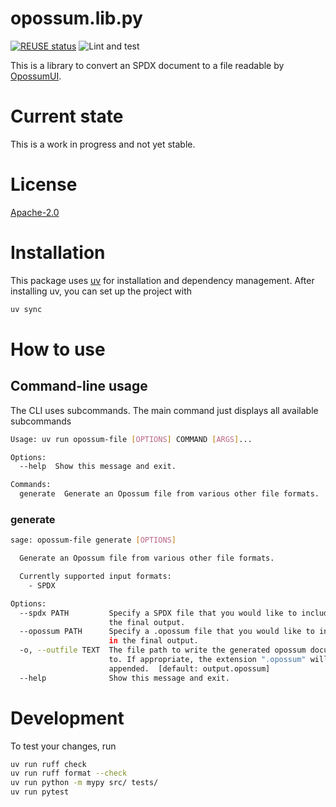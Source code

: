 <!--
SPDX-FileCopyrightText: TNG Technology Consulting GmbH <https://www.tngtech.com>

SPDX-License-Identifier: Apache-2.0
-->

# opossum.lib.py

[![REUSE status](https://api.reuse.software/badge/git.fsfe.org/reuse/api)](https://api.reuse.software/info/git.fsfe.org/reuse/api)
![Lint and test](https://github.com/opossum-tool/opossum.lib.py/actions/workflows/lint_and_run_tests.yml/badge.svg)

This is a library to convert an SPDX document to a file readable by [OpossumUI](https://github.com/opossum-tool/OpossumUI/).

# Current state

This is a work in progress and not yet stable.

# License

[Apache-2.0](LICENSE)

# Installation

This package uses [uv](https://docs.astral.sh/uv/) for installation and dependency management.
After installing uv, you can set up the project with

```bash
uv sync
```

# How to use

## Command-line usage
The CLI uses subcommands. The main command just displays all available subcommands
```bash
Usage: uv run opossum-file [OPTIONS] COMMAND [ARGS]...

Options:
  --help  Show this message and exit.

Commands:
  generate  Generate an Opossum file from various other file formats.
```

### generate

```bash
sage: opossum-file generate [OPTIONS]

  Generate an Opossum file from various other file formats.

  Currently supported input formats:
    - SPDX

Options:
  --spdx PATH         Specify a SPDX file that you would like to include in
                      the final output.
  --opossum PATH      Specify a .opossum file that you would like to include
                      in the final output.
  -o, --outfile TEXT  The file path to write the generated opossum document
                      to. If appropriate, the extension ".opossum" will be
                      appended.  [default: output.opossum]
  --help              Show this message and exit.
```

# Development

To test your changes, run

```bash
uv run ruff check
uv run ruff format --check
uv run python -m mypy src/ tests/
uv run pytest
```
